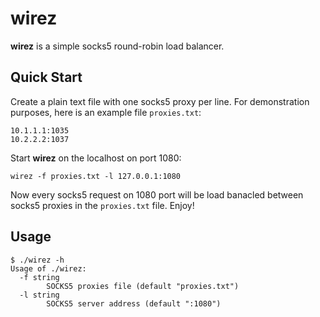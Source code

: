# wirez

**wirez** is a simple socks5 round-robin load balancer.

## Quick Start

Create a plain text file with one socks5 proxy per line. For demonstration purposes, here is an example file `proxies.txt`:

```
10.1.1.1:1035
10.2.2.2:1037
```

Start **wirez** on the localhost on port 1080:

```
wirez -f proxies.txt -l 127.0.0.1:1080
```

Now every socks5 request on 1080 port will be load banacled between socks5 proxies in the `proxies.txt` file. Enjoy!

## Usage

```
$ ./wirez -h
Usage of ./wirez:
  -f string
        SOCKS5 proxies file (default "proxies.txt")
  -l string
        SOCKS5 server address (default ":1080")
```